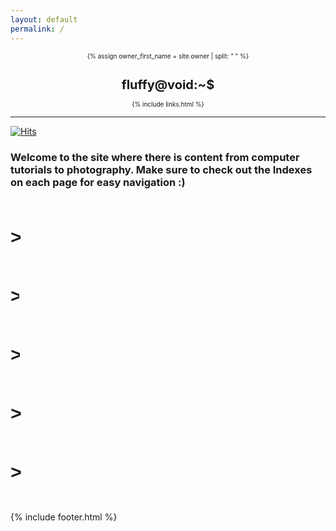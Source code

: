 ```yaml
---
layout: default
permalink: /
---
```


  <style>
        .writer {
        font-family: Courier, monospace;
        display: inline-block;
        }
        .writer-text {
            display: inline-block;
            overflow: hidden;
            letter-spacing: 2px;
            animation: typing 2s steps(30, end), blink .75s step-end infinite;
            white-space: nowrap;
            font-size: 30px;
            font-weight: 700;
            border-right: 4px solid orange;
            box-sizing: border-box;
        }

        @keyframes typing {
            from { 
                width: 0% 
            }
            to { 
                width: 100% 
            }
        }

        @keyframes blink {
            from, to { 
                border-color: transparent 
            }
            50% { 
                border-color: green 
            }
        }
    </style>


<header style="display: contents">
 <font size=1> 
  <div>
    <a style="text-decoration:none" href="{{ "/" | prepend: site.baseurl | replace: '//', '/' }}">
    {% assign owner_first_name = site.owner | split: " " %}
    <h1>fluffy@void:~$</h1>
    </a>
    <div class="header-links">
      {% include links.html %}
    </div>
  </div>
  </font> 
  <hr>
  
</header>

[![Hits](https://hits.seeyoufarm.com/api/count/incr/badge.svg?url=https%3A%2F%2Fgithub.com%2FFluffySnowman%2Ffluffysnowman.github.io&count_bg=%2379C83D&title_bg=%23555555&icon=&icon_color=%23E7E7E7&title=hits&edge_flat=false)](https://hits.seeyoufarm.com)

### Welcome to the site where there is content from computer tutorials to photography. Make sure to check out the Indexes on each page for easy navigation :)

<body>

<br> 
<div class="writer">
            <div class="writer-text">

<p>> <a href="/jekyll/update/2022/05/26/botnets.html" style="text-decoration:none">Botnet Basics</a></p> 
  </div>
  </div>
<br>


<div class="writer">
            <div class="writer-text">

<p>> <a href="/jekyll/update/2022/05/18/photography.html" style="text-decoration:none">Photography</a></p>
  </div>
  </div>
<br>

<div class="writer">
            <div class="writer-text">

<p>> <a href="/jekyll/update/2022/05/06/the-dark-web.html" style="text-decoration:none">The Dark Web</a></p>
  </div>
  </div>
<br>

<div class="writer">
            <div class="writer-text">

<p>> <a href="/jekyll/update/2022/04/19/the-hackers-maual.html" style="text-decoration:none">The Hacker's Manual</a></p>
  </div>
  </div>
<br>

<div class="writer">
            <div class="writer-text">

<p>> <a href="/jekyll/update/2022/04/17/main.html" style="text-decoration:none">The Guide to Everything</a></p>
  </div>
  </div>
<br>

</body>

{% include footer.html %}
